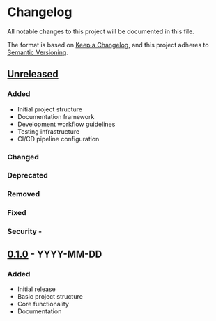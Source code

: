 # Changelog

All notable changes to this project will be documented in this file.

The format is based on [Keep a Changelog](https://keepachangelog.com/en/1.0.0/),
and this project adheres to [Semantic Versioning](https://semver.org/spec/v2.0.0.html).

## [Unreleased]

### Added
- Initial project structure
- Documentation framework
- Development workflow guidelines
- Testing infrastructure
- CI/CD pipeline configuration

### Changed

### Deprecated

### Removed

### Fixed

### Security -

## [0.1.0] - YYYY-MM-DD

### Added
- Initial release
- Basic project structure
- Core functionality
- Documentation

[Unreleased]: https://github.com/username/repository/compare/v0.1.0...HEAD
[0.1.0]: https://github.com/username/repository/releases/tag/v0.1.0 